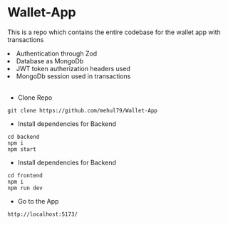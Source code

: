 # Wallet-App
This is a repo which contains the entire codebase for the wallet app with transactions 
<li>Authentication through Zod</li>
<li>Database as MongoDb</li>
<li>JWT token autherization headers used</li>
<li>MongoDb session used in transactions</li>
<br>

* Clone Repo
```
git clone https://github.com/mehul79/Wallet-App
```
* Install dependencies for Backend
```
cd backend
npm i
npm start
```
* Install dependencies for Backend
```
cd frontend
npm i
npm run dev
````
* Go to the App
```
http://localhost:5173/
````
